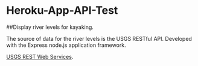 # Heroku-App-API-Test

##Display river levels for kayaking. 

The source of data for the river levels is the USGS RESTful API. Developed with the Express node.js application framework.

[USGS REST Web Services](https://waterservices.usgs.gov/rest/IV-Test-Tool.html).